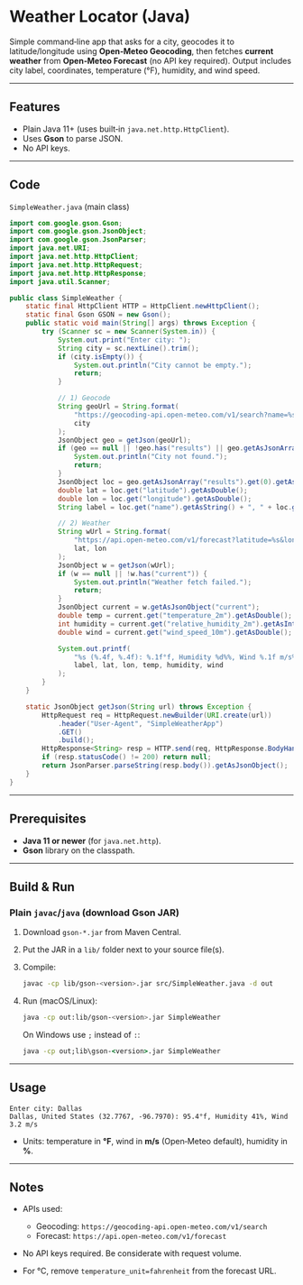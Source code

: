 # Weather Locator (Java)

Simple command‑line app that asks for a city, geocodes it to latitude/longitude using **Open‑Meteo Geocoding**, then fetches **current weather** from **Open‑Meteo Forecast** (no API key required). Output includes city label, coordinates, temperature (°F), humidity, and wind speed.

---

## Features

* Plain Java 11+ (uses built‑in `java.net.http.HttpClient`).
* Uses **Gson** to parse JSON.
* No API keys.

---

## Code

`SimpleWeather.java` (main class)

```java
import com.google.gson.Gson;
import com.google.gson.JsonObject;
import com.google.gson.JsonParser;
import java.net.URI;
import java.net.http.HttpClient;
import java.net.http.HttpRequest;
import java.net.http.HttpResponse;
import java.util.Scanner;

public class SimpleWeather {
    static final HttpClient HTTP = HttpClient.newHttpClient();
    static final Gson GSON = new Gson();
    public static void main(String[] args) throws Exception {
        try (Scanner sc = new Scanner(System.in)) {
            System.out.print("Enter city: ");
            String city = sc.nextLine().trim();
            if (city.isEmpty()) {
                System.out.println("City cannot be empty.");
                return;
            }

            // 1) Geocode
            String geoUrl = String.format(
                "https://geocoding-api.open-meteo.com/v1/search?name=%s&count=1",
                city
            );
            JsonObject geo = getJson(geoUrl);
            if (geo == null || !geo.has("results") || geo.getAsJsonArray("results").size() == 0) {
                System.out.println("City not found.");
                return;
            }
            JsonObject loc = geo.getAsJsonArray("results").get(0).getAsJsonObject();
            double lat = loc.get("latitude").getAsDouble();
            double lon = loc.get("longitude").getAsDouble();
            String label = loc.get("name").getAsString() + ", " + loc.get("country").getAsString();

            // 2) Weather
            String wUrl = String.format(
                "https://api.open-meteo.com/v1/forecast?latitude=%s&longitude=%s&current=temperature_2m,relative_humidity_2m,wind_speed_10m&temperature_unit=fahrenheit",
                lat, lon
            );
            JsonObject w = getJson(wUrl);
            if (w == null || !w.has("current")) {
                System.out.println("Weather fetch failed.");
                return;
            }
            JsonObject current = w.getAsJsonObject("current");
            double temp = current.get("temperature_2m").getAsDouble();
            int humidity = current.get("relative_humidity_2m").getAsInt();
            double wind = current.get("wind_speed_10m").getAsDouble();

            System.out.printf(
                "%s (%.4f, %.4f): %.1f°f, Humidity %d%%, Wind %.1f m/s%n",
                label, lat, lon, temp, humidity, wind
            );
        }
    }

    static JsonObject getJson(String url) throws Exception {
        HttpRequest req = HttpRequest.newBuilder(URI.create(url))
            .header("User-Agent", "SimpleWeatherApp")
            .GET()
            .build();
        HttpResponse<String> resp = HTTP.send(req, HttpResponse.BodyHandlers.ofString());
        if (resp.statusCode() != 200) return null;
        return JsonParser.parseString(resp.body()).getAsJsonObject();
    }
}
```

---

## Prerequisites

* **Java 11 or newer** (for `java.net.http`).
* **Gson** library on the classpath.

---

## Build & Run

### Plain `javac`/`java` (download Gson JAR)

1. Download `gson-*.jar` from Maven Central.
2. Put the JAR in a `lib/` folder next to your source file(s).
3. Compile:

   ```bash
   javac -cp lib/gson-<version>.jar src/SimpleWeather.java -d out
   ```
4. Run (macOS/Linux):

   ```bash
   java -cp out:lib/gson-<version>.jar SimpleWeather
   ```

   On Windows use `;` instead of `:`:

   ```bat
   java -cp out;lib\gson-<version>.jar SimpleWeather
   ```

---

## Usage

```
Enter city: Dallas
Dallas, United States (32.7767, -96.7970): 95.4°f, Humidity 41%, Wind 3.2 m/s
```

* Units: temperature in **°F**, wind in **m/s** (Open‑Meteo default), humidity in **%**.

---

## Notes

* APIs used:

  * Geocoding: `https://geocoding-api.open-meteo.com/v1/search`
  * Forecast: `https://api.open-meteo.com/v1/forecast`
* No API keys required. Be considerate with request volume.
* For °C, remove `temperature_unit=fahrenheit` from the forecast URL.

